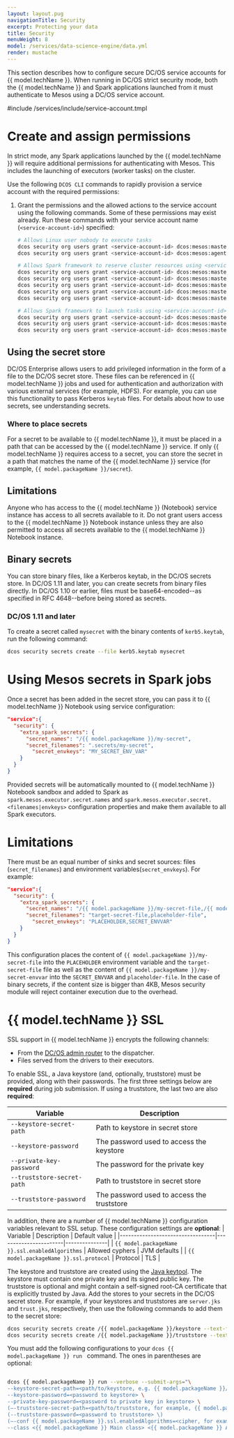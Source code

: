 ```yaml
---
layout: layout.pug
navigationTitle: Security
excerpt: Protecting your data
title: Security
menuWeight: 8
model: /services/data-science-engine/data.yml
render: mustache
---
```

This section describes how to configure secure DC/OS service accounts for {{ model.techName }}.
When running in DC/OS strict security mode, both the {{ model.techName }} and Spark applications launched from it must authenticate to Mesos using a DC/OS service account.

#include /services/include/service-account.tmpl

# Create and assign permissions
In strict mode, any Spark applications launched by the {{ model.techName }} will require additional permissions for authenticating with Mesos. This includes the launching of executors (worker tasks) on the cluster. 

Use the following `DCOS CLI` commands to rapidly provision a service account with the required permissions:

1. Grant the permissions and the allowed actions to the service account using the following commands. Some of these permissions may exist already. Run these commands with your service account name (`<service-account-id>`) specified:

    ```bash
    # Allows Linux user nobody to execute tasks
    dcos security org users grant <service-account-id> dcos:mesos:master:task:user:nobody create
    dcos security org users grant <service-account-id> dcos:mesos:agent:task:user:nobody create

    # Allows Spark framework to reserve cluster resources using <service-account-id> role and principal
    dcos security org users grant <service-account-id> dcos:mesos:master:framework:role:<service-account-id> create
    dcos security org users grant <service-account-id> dcos:mesos:master:reservation:role:<service-account-id> create
    dcos security org users grant <service-account-id> dcos:mesos:master:reservation:principal:<service-account-id> delete
    dcos security org users grant <service-account-id> dcos:mesos:master:volume:role:<service-account-id> create
    dcos security org users grant <service-account-id> dcos:mesos:master:volume:principal:<service-account-id> delete

    # Allows Spark framework to launch tasks using <service-account-id> role and principal
    dcos security org users grant <service-account-id> dcos:mesos:master:task:role:<service-account-id> create
    dcos security org users grant <service-account-id> dcos:mesos:master:task:principal:<service-account-id> create
    dcos security org users grant <service-account-id> dcos:mesos:master:task:app_id:/{{ model.serviceName }} create
    ```

## Using the secret store

DC/OS Enterprise allows users to add privileged information in the form of a file to the DC/OS secret store. These files can be referenced in {{ model.techName }} jobs and used for authentication and authorization with various external services (for example, HDFS). For example, you can use this functionality to pass Kerberos `keytab` files. For details about how to use secrets, see understanding secrets.

### Where to place secrets

For a secret to be available to {{ model.techName }}, it must be placed in a path
that can be accessed by the {{ model.techName }} service. If only {{ model.techName }} requires access to a secret, you can store the secret in a path that matches the name of the {{ model.techName }} service (for example, `{{ model.packageName }}/secret`).  

## Limitations

Anyone who has access to the {{ model.techName }} (Notebook) service instance has access to all secrets available to it. Do not grant users access to the {{ model.techName }} Notebook instance unless they are also permitted to access all secrets available to the {{ model.techName }} Notebook instance.

## Binary secrets

You can store binary files, like a Kerberos keytab, in the DC/OS secrets store. In DC/OS 1.11 and later, you can create secrets from binary files directly. In DC/OS 1.10 or earlier, files must be base64-encoded--as specified in RFC 4648--before being stored as secrets.

### DC/OS 1.11 and later
To create a secret called `mysecret` with the binary contents of `kerb5.keytab`, run the following command:

```bash
dcos security secrets create --file kerb5.keytab mysecret
```

# Using Mesos secrets in Spark jobs

Once a secret has been added in the secret store, you can pass it to {{ model.techName }} Notebook using service configuration:

```json
"service":{
  "security": {
    "extra_spark_secrets": {
      "secret_names": "/{{ model.packageName }}/my-secret",
      "secret_filenames": ".secrets/my-secret",
	    "secret_envkeys": "MY_SECRET_ENV_VAR"
    }
  }
}
```

Provided secrets will be automatically mounted to {{ model.techName }} Notebook sandbox and added to Spark as `spark.mesos.executor.secret.names` and `spark.mesos.executor.secret.<filenames|envkeys>` configuration properties and make them available to all Spark executors.

# Limitations

There must be an equal number of sinks and secret sources: files (`secret_filenames`) and environment variables(`secret_envkeys`). For example:

```json
"service":{
  "security": {
    "extra_spark_secrets": {
      "secret_names": "/{{ model.packageName }}/my-secret-file,/{{ model.packageName }}/my-secret-envvar",
      "secret_filenames": "target-secret-file,placeholder-file",
	    "secret_envkeys": "PLACEHOLDER,SECRET_ENVVAR"
    }
  }
}
```

This configuration places the content of `{{ model.packageName }}/my-secret-file` into the `PLACEHOLDER` environment variable and the `target-secret-file` file as well as the content of `{{ model.packageName }}/my-secret-envvar` into the `SECRET_ENVVAR` and `placeholder-file`. In the case of binary secrets, if the content size is bigger than 4KB, Mesos security module will reject container execution due to the overhead.

# {{ model.techName }} SSL

SSL support in {{ model.techName }} encrypts the following channels:

* From the [DC/OS admin router][11] to the dispatcher.
* Files served from the drivers to their executors.

To enable SSL, a Java keystore (and, optionally, truststore) must be provided, along with their passwords. The first three settings below are **required** during job submission. If using a truststore, the last two are also **required**:

| Variable                         | Description                                     |
|----------------------------------|-------------------------------------------------|
| `--keystore-secret-path`         | Path to keystore in secret store                |
| `--keystore-password`            | The password used to access the keystore        |
| `--private-key-password`         | The password for the private key                |
| `--truststore-secret-path`       | Path to truststore in secret store              |
| `--truststore-password`          | The password used to access the truststore      |

In addition, there are a number of {{ model.techName }} configuration variables relevant to SSL setup.  These configuration settings are **optional**:
| Variable                         | Description           | Default value |
|----------------------------------|-----------------------|---------------|
| `{{ model.packageName }}.ssl.enabledAlgorithms`    | Allowed cyphers       | JVM defaults  |
| `{{ model.packageName }}.ssl.protocol`             | Protocol              | TLS           |

The keystore and truststore are created using the [Java keytool][12]. The keystore must contain one private key and its signed public key. The truststore is optional and might contain a self-signed root-CA certificate that is explicitly trusted by Java.
Add the stores to your secrets in the DC/OS secret store. For example, if your keystores and truststores are `server.jks` and `trust.jks`, respectively, then use the following commands to add them to the secret store:

```bash
dcos security secrets create /{{ model.packageName }}/keystore --text-file server.jks
dcos security secrets create /{{ model.packageName }}/truststore --text-file trust.jks
```

You must add the following configurations to your `dcos {{ model.packageName }} run ` command. The ones in parentheses are optional:

```bash

dcos {{ model.packageName }} run --verbose --submit-args="\
--keystore-secret-path=<path/to/keystore, e.g. {{ model.packageName }}/keystore> \
--keystore-password=<password to keystore> \
--private-key-password=<password to private key in keystore> \
(—-truststore-secret-path=<path/to/truststore, for example, {{ model.packageName }}/truststore> \)
(--truststore-password=<password to truststore> \)
(—-conf {{ model.packageName }}.ssl.enabledAlgorithms=<cipher, for example, TLS_RSA_WITH_AES_128_CBC_SHA256> \)
--class <{{ model.packageName }} Main class> <{{ model.packageName }} Application JAR> [application args]"
```


[11]: https://docs.mesosphere.com/latest/overview/architecture/components/
[12]: http://docs.oracle.com/javase/8/docs/technotes/tools/unix/keytool.html
[13]: https://docs.mesosphere.com/latest/security/ent/#spaces-for-secrets
[14]: https://docs.mesosphere.com/latest/security/ent/secrets/
